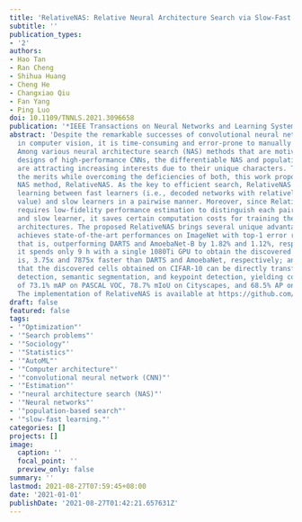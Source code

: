 ```yaml
---
title: 'RelativeNAS: Relative Neural Architecture Search via Slow-Fast Learning'
subtitle: ''
publication_types:
- '2'
authors:
- Hao Tan
- Ran Cheng
- Shihua Huang
- Cheng He
- Changxiao Qiu
- Fan Yang
- Ping Luo
doi: 10.1109/TNNLS.2021.3096658
publication: '*IEEE Transactions on Neural Networks and Learning Systems*'
abstract: 'Despite the remarkable successes of convolutional neural networks (CNNs)
  in computer vision, it is time-consuming and error-prone to manually design a CNN.
  Among various neural architecture search (NAS) methods that are motivated to automate
  designs of high-performance CNNs, the differentiable NAS and population-based NAS
  are attracting increasing interests due to their unique characters. To benefit from
  the merits while overcoming the deficiencies of both, this work proposes a novel
  NAS method, RelativeNAS. As the key to efficient search, RelativeNAS performs joint
  learning between fast learners (i.e., decoded networks with relatively lower loss
  value) and slow learners in a pairwise manner. Moreover, since RelativeNAS only
  requires low-fidelity performance estimation to distinguish each pair of fast learner
  and slow learner, it saves certain computation costs for training the candidate
  architectures. The proposed RelativeNAS brings several unique advantages: 1) it
  achieves state-of-the-art performances on ImageNet with top-1 error rate of 24.88%,
  that is, outperforming DARTS and AmoebaNet-B by 1.82% and 1.12%, respectively; 2)
  it spends only 9 h with a single 1080Ti GPU to obtain the discovered cells, that
  is, 3.75x and 7875x faster than DARTS and AmoebaNet, respectively; and 3) it provides
  that the discovered cells obtained on CIFAR-10 can be directly transferred to object
  detection, semantic segmentation, and keypoint detection, yielding competitive results
  of 73.1% mAP on PASCAL VOC, 78.7% mIoU on Cityscapes, and 68.5% AP on MSCOCO, respectively.
  The implementation of RelativeNAS is available at https://github.com/EMI-Group/RelativeNAS.'
draft: false
featured: false
tags:
- '"Optimization"'
- '"Search problems"'
- '"Sociology"'
- '"Statistics"'
- '"AutoML"'
- '"Computer architecture"'
- '"convolutional neural network (CNN)"'
- '"Estimation"'
- '"neural architecture search (NAS)"'
- '"Neural networks"'
- '"population-based search"'
- '"slow-fast learning."'
categories: []
projects: []
image:
  caption: ''
  focal_point: ''
  preview_only: false
summary: ''
lastmod: 2021-08-27T07:59:45+08:00
date: '2021-01-01'
publishDate: '2021-08-27T01:42:21.657631Z'
---
```

